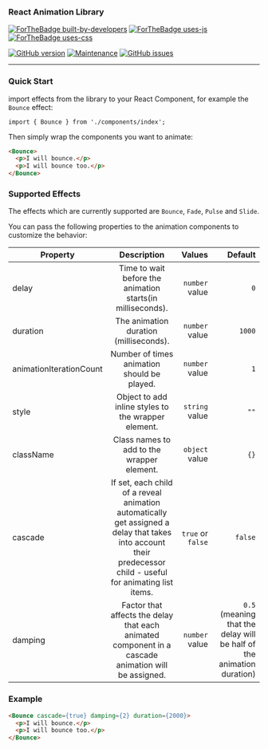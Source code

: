 ### React Animation Library
[![ForTheBadge built-by-developers](http://ForTheBadge.com/images/badges/built-by-developers.svg)](https://GitHub.com/1akshat/) [![ForTheBadge uses-js](http://ForTheBadge.com/images/badges/uses-js.svg)](http://ForTheBadge.com) [![ForTheBadge uses-css](http://ForTheBadge.com/images/badges/uses-css.svg)](http://ForTheBadge.com)

[![GitHub version](https://d25lcipzij17d.cloudfront.net/badge.svg?id=gh&type=6&v=1.0.1&x2=0)](https://badge.fury.io/gh/conventional-changelog%2Fstandard-version) [![Maintenance](https://img.shields.io/badge/Maintained%3F-yes-green.svg)](https://GitHub.com/Naereen/StrapDown.js/graphs/commit-activity) [![GitHub issues](https://img.shields.io/github/issues/Naereen/StrapDown.js.svg)](https://github.com/pesto-students/deep-dive-1akshat/issues/)

---

### Quick Start

import effects from the library to your React Component, for example the ```Bounce``` effect:

```import { Bounce } from './components/index';```

Then simply wrap the components you want to animate:

```html
<Bounce>
  <p>I will bounce.</p>
  <p>I will bounce too.</p>
</Bounce>
```

### Supported Effects

The effects which are currently supported are ```Bounce```, ```Fade```, ```Pulse``` and ```Slide```.

You can pass the following properties to the animation components to customize the behavior:


| Property        | Description           | Values  | Default |
| -------------   |:-------------:        | -----:  | ------: | 
| delay    | Time to wait before the animation starts(in milliseconds). | ```number``` value | ```0```
| duration      | The animation duration (milliseconds).	      |  ```number``` value | ```1000```
| animationIterationCount | Number of times animation should be played.      |    ```number``` value | ```1```  |
| style | Object to add inline styles to the wrapper element.      |    ```string``` value | ```""```  |
| className | Class names to add to the wrapper element.	      |    ```object``` value | ```{}```  |
| cascade | If set, each child of a reveal animation automatically get assigned a delay that takes into account their predecessor child -  useful for animating list items.	      |    ```true``` or ```false``` | ```false```  | 
| damping | Factor that affects the delay that each animated component in a cascade animation will be assigned.	      |    ```number``` value | ```0.5``` (meaning that the delay will be half of the animation duration)  | 


### Example

```html
<Bounce cascade={true} damping={2} duration={2000}>
  <p>I will bounce.</p>
  <p>I will bounce too.</p>
</Bounce>
```


